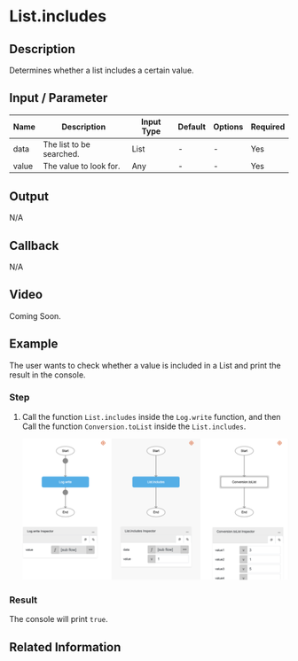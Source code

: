 # List.includes

## Description

Determines whether a list includes a certain value.

## Input / Parameter

| Name | Description | Input Type | Default | Options | Required |
| ------ | ------ | ------ | ------ | ------ | ------ |
| data | The list to be searched. | List | - | - | Yes |
| value | The value to look for. | Any | - | - | Yes |

## Output

N/A

## Callback

N/A

## Video

Coming Soon.

## Example

The user wants to check whether a value is included in a List and print the result in the console.
</br>

### Step

1. Call the function `List.includes` inside the `Log.write` function, and then Call the function `Conversion.toList` inside the `List.includes`.
    </br>

    ![](./includes-step-1.png)

### Result

The console will print `true`.

## Related Information
